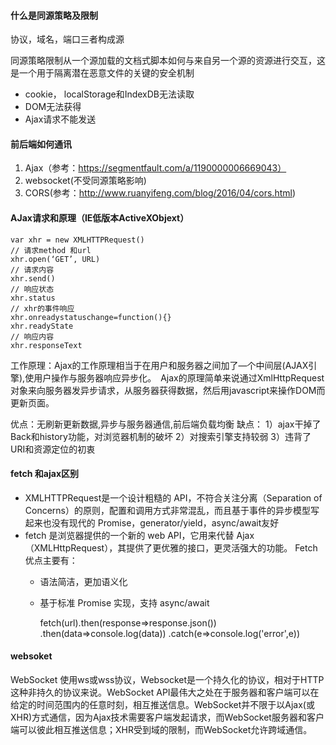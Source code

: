 #### 什么是同源策略及限制
协议，域名，端口三者构成源

同源策略限制从一个源加载的文档式脚本如何与来自另一个源的资源进行交互，这是一个用于隔离潜在恶意文件的关键的安全机制
* cookie， localStorage和IndexDB无法读取
* DOM无法获得
* Ajax请求不能发送

#### 前后端如何通讯
1. Ajax（参考：https://segmentfault.com/a/1190000006669043）
2. websocket(不受同源策略影响)
3. CORS(参考：http://www.ruanyifeng.com/blog/2016/04/cors.html)

#### AJax请求和原理（IE低版本ActiveXObjext）

    var xhr = new XMLHTTPRequest()
    // 请求method 和url
    xhr.open(‘GET’, URL)
    // 请求内容
    xhr.send()
    // 响应状态
    xhr.status
    // xhr的事件响应
    xhr.onreadystatuschange=function(){}
    xhr.readyState
    // 响应内容
    xhr.responseText
    
工作原理：Ajax的工作原理相当于在用户和服务器之间加了—个中间层(AJAX引擎),使用户操作与服务器响应异步化。　Ajax的原理简单来说通过XmlHttpRequest对象来向服务器发异步请求，从服务器获得数据，然后用javascript来操作DOM而更新页面。

优点：无刷新更新数据,异步与服务器通信,前后端负载均衡
缺点： 
1）ajax干掉了Back和history功能，对浏览器机制的破坏
2）对搜索引擎支持较弱
3）违背了URI和资源定位的初衷

#### fetch 和ajax区别
* XMLHTTPRequest是一个设计粗糙的 API，不符合关注分离（Separation of Concerns）的原则，配置和调用方式非常混乱，而且基于事件的异步模型写起来也没有现代的 Promise，generator/yield，async/await友好
* fetch 是浏览器提供的一个新的 web API，它用来代替 Ajax（XMLHttpRequest），其提供了更优雅的接口，更灵活强大的功能。
Fetch 优点主要有：
  * 语法简洁，更加语义化
  * 基于标准 Promise 实现，支持 async/await

    fetch(url).then(response=>response.json())
        .then(data=>console.log(data))
        .catch(e=>console.log('error',e))
        
        
#### websoket
WebSocket 使用ws或wss协议，Websocket是一个持久化的协议，相对于HTTP这种非持久的协议来说。WebSocket API最伟大之处在于服务器和客户端可以在给定的时间范围内的任意时刻，相互推送信息。WebSocket并不限于以Ajax(或XHR)方式通信，因为Ajax技术需要客户端发起请求，而WebSocket服务器和客户端可以彼此相互推送信息；XHR受到域的限制，而WebSocket允许跨域通信。